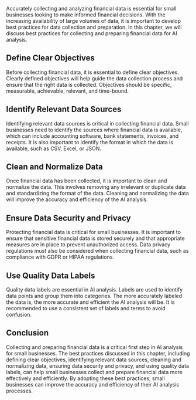 
Accurately collecting and analyzing financial data is essential for small businesses looking to make informed financial decisions. With the increasing availability of large volumes of data, it is important to develop best practices for data collection and preparation. In this chapter, we will discuss best practices for collecting and preparing financial data for AI analysis.

Define Clear Objectives
-----------------------

Before collecting financial data, it is essential to define clear objectives. Clearly defined objectives will help guide the data collection process and ensure that the right data is collected. Objectives should be specific, measurable, achievable, relevant, and time-bound.

Identify Relevant Data Sources
------------------------------

Identifying relevant data sources is critical in collecting financial data. Small businesses need to identify the sources where financial data is available, which can include accounting software, bank statements, invoices, and receipts. It is also important to identify the format in which the data is available, such as CSV, Excel, or JSON.

Clean and Normalize Data
------------------------

Once financial data has been collected, it is important to clean and normalize the data. This involves removing any irrelevant or duplicate data and standardizing the format of the data. Cleaning and normalizing the data will improve the accuracy and efficiency of the AI analysis.

Ensure Data Security and Privacy
--------------------------------

Protecting financial data is critical for small businesses. It is important to ensure that sensitive financial data is stored securely and that appropriate measures are in place to prevent unauthorized access. Data privacy regulations must also be considered when collecting financial data, such as compliance with GDPR or HIPAA regulations.

Use Quality Data Labels
-----------------------

Quality data labels are essential in AI analysis. Labels are used to identify data points and group them into categories. The more accurately labeled the data is, the more accurate and efficient the AI analysis will be. It is recommended to use a consistent set of labels and terms to avoid confusion.

Conclusion
----------

Collecting and preparing financial data is a critical first step in AI analysis for small businesses. The best practices discussed in this chapter, including defining clear objectives, identifying relevant data sources, cleaning and normalizing data, ensuring data security and privacy, and using quality data labels, can help small businesses collect and prepare financial data more effectively and efficiently. By adopting these best practices, small businesses can improve the accuracy and efficiency of their AI analysis processes.

